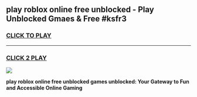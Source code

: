 
## play roblox online free unblocked - Play Unblocked Gmaes & Free #ksfr3
<h3>
<a href="https://news.freeplayer.one?title=play_roblox_online_free_unblocked&ref=24F">CLICK TO PLAY</a></h3>
<hr>

<h3>
<a href="https://news.freeplayer.one?title=play_roblox_online_free_unblocked&ref=24F">CLICK 2 PLAY</a>
  
</h3>

<a href="https://news.freeplayer.one?title=play_roblox_online_free_unblocked&ref=24F/"><img src="https://clearcache.store/games.png"></a>


**play roblox online free unblocked games unblocked: Your Gateway to Fun and Accessible Online Gaming**
